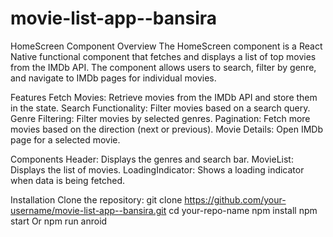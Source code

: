 ﻿# movie-list-app--bansira

 HomeScreen Component
Overview
The HomeScreen component is a React Native functional component that fetches and displays a list of top movies from the IMDb API. The component allows users to search, filter by genre, and navigate to IMDb pages for individual movies.

Features
Fetch Movies: Retrieve movies from the IMDb API and store them in the state.
Search Functionality: Filter movies based on a search query.
Genre Filtering: Filter movies by selected genres.
Pagination: Fetch more movies based on the direction (next or previous).
Movie Details: Open IMDb page for a selected movie.

Components
Header: Displays the genres and search bar.
MovieList: Displays the list of movies.
LoadingIndicator: Shows a loading indicator when data is being fetched.

Installation
Clone the repository:
git clone https://github.com/your-username/movie-list-app--bansira.git
cd your-repo-name
npm install
npm start Or npm run anroid


